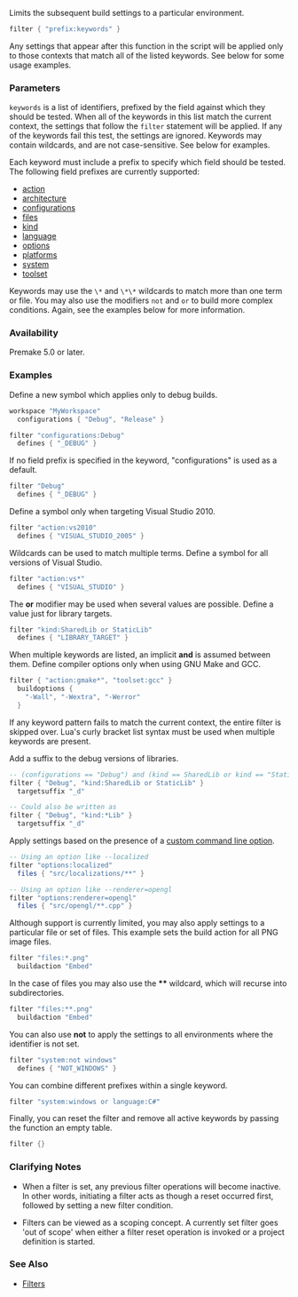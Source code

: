 Limits the subsequent build settings to a particular environment.

```lua
filter { "prefix:keywords" }
```

Any settings that appear after this function in the script will be applied only to those contexts that match all of the listed keywords. See below for some usage examples.

### Parameters ###

`keywords` is a list of identifiers, prefixed by the field against which they should be tested. When all of the keywords in this list match the current context, the settings that follow the `filter` statement will be applied. If any of the keywords fail this test, the settings are ignored. Keywords may contain wildcards, and are not case-sensitive. See below for examples.

Each keyword must include a prefix to specify which field should be tested. The following field prefixes are currently supported:

  * [action](globals/premake_ACTION.md)
  * [architecture](architecture.md)
  * [configurations](configurations.md)
  * [files](files.md)
  * [kind](kind.md)
  * [language](language.md)
  * [options](globals/premake_OPTIONS.md)
  * [platforms](platforms.md)
  * [system](system.md)
  * [toolset](toolset.md)

Keywords may use the `\*` and `\*\*` wildcards to match more than one term or file. You may also use the modifiers `not` and `or` to build more complex conditions. Again, see the examples below for more information.

### Availability ###

Premake 5.0 or later.

### Examples ###

Define a new symbol which applies only to debug builds.

```lua
workspace "MyWorkspace"
  configurations { "Debug", "Release" }

filter "configurations:Debug"
  defines { "_DEBUG" }
```

If no field prefix is specified in the keyword, "configurations" is used as a default.

```lua
filter "Debug"
  defines { "_DEBUG" }
```

Define a symbol only when targeting Visual Studio 2010.

```lua
filter "action:vs2010"
  defines { "VISUAL_STUDIO_2005" }
```

Wildcards can be used to match multiple terms. Define a symbol for all versions of Visual Studio.

```lua
filter "action:vs*"
  defines { "VISUAL_STUDIO" }
```

The **or** modifier may be used when several values are possible. Define a value just for library targets.

```lua
filter "kind:SharedLib or StaticLib"
  defines { "LIBRARY_TARGET" }
```

When multiple keywords are listed, an implicit **and** is assumed between them. Define compiler options only when using GNU Make and GCC.

```lua
filter { "action:gmake*", "toolset:gcc" }
  buildoptions {
    "-Wall", "-Wextra", "-Werror"
  }
```

If any keyword pattern fails to match the current context, the entire filter is skipped over. Lua's curly bracket list syntax must be used when multiple keywords are present.

Add a suffix to the debug versions of libraries.

```lua
-- (configurations == "Debug") and (kind == SharedLib or kind == "StaticLib")
filter { "Debug", "kind:SharedLib or StaticLib" }
  targetsuffix "_d"

-- Could also be written as
filter { "Debug", "kind:*Lib" }
  targetsuffix "_d"
```

Apply settings based on the presence of a [custom command line option](Command-Line-Arguments.md).

```lua
-- Using an option like --localized
filter "options:localized"
  files { "src/localizations/**" }

-- Using an option like --renderer=opengl
filter "options:renderer=opengl"
  files { "src/opengl/**.cpp" }
```

Although support is currently limited, you may also apply settings to a particular file or set of files. This example sets the build action for all PNG image files.

```lua
filter "files:*.png"
  buildaction "Embed"
```

In the case of files you may also use the **\*\*** wildcard, which will recurse into subdirectories.

```lua
filter "files:**.png"
  buildaction "Embed"
```

You can also use **not** to apply the settings to all environments where the identifier is not set.

```lua
filter "system:not windows"
  defines { "NOT_WINDOWS" }
```

You can combine different prefixes within a single keyword.

```lua
filter "system:windows or language:C#"
```

Finally, you can reset the filter and remove all active keywords by passing the function an empty table.

```lua
filter {}
```

### Clarifying Notes ###

* When a filter is set, any previous filter operations will become inactive.  In other words, initiating a filter acts as though a reset occurred first, followed by setting a new filter condition.

* Filters can be viewed as a scoping concept.  A currently set filter goes 'out of scope' when either a filter reset operation is invoked or a project definition is started.

### See Also ###

* [Filters](Filters.md)
